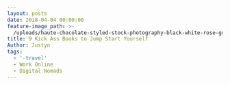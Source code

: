 ```yaml
---
layout: posts
date: 2018-04-04 00:00:00
feature-image_path: >-
  /uploads/haute-chocolate-styled-stock-photography-black-white-rose-gold-final-24.jpg
title: 9 Kick Ass Books to Jump Start Yourself
Author: Justyn
tags:
  - '-travel'
  - Work Online
  - Digital Nomads
---
```

